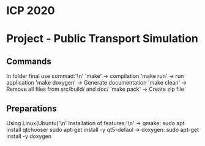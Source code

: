 # ICP 2020
# Project - Public Transport Simulation 

Commands
---------------------------------------------------
In folder final use commad:'\n'
	'make'          -> compilation
	'make run'      -> run application
	'make doxygen'  -> Generate documentation
	'make clean'    -> Remove all files from src/build/ and doc/
	'make pack'     -> Create zip file


Preparations
---------------------------------------------------
Using Linux(Ubuntu)'\n'
Installation of features:'\n'
	-> qmake:   sudo apt install qtchooser
				sudo apt-get install -y qt5-defaul
	-> doxygen: sudo apt-get install -y doxygen

